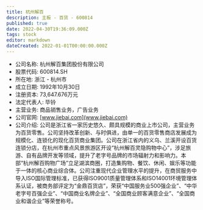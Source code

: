 ```yaml
---
title: 杭州解百
description: 主板 - 百货 - 600814
published: true
date: 2022-04-30T19:36:09.000Z
tags: stock
editor: markdown
dateCreated: 2022-01-01T00:00:00.000Z
---
```


- 公司名称: 杭州解百集团股份有限公司
- 股票代码: 600814.SH
- 所在地: 浙江 - 杭州市
- 成立日期: 1992年10月30日
- 注册资本: 73,647.676万元
- 法定代表人: 毕铃
- 主营业务: 商品销售业务，广告业务
- 公司官网: [www.jiebai.com](www.jiebai.com)
- 公司介绍: 公司是浙江省一家历史悠久、颇具规模的商业上市公司，主营业务为百货零售。公司坚持改革创新、与时俱进，由单一的百货零售商店发展成为规模化、连锁化的现化百货商业集团。公司在浙江省内的义乌、兰溪开设百货连锁分店，在杭州市重点风景旅游区开设“杭州解百灵隐购物中心”，涉足旅游、自有品牌开发等领域，提升了老字号品牌的市场辐射力和影响力。本部“杭州解百购物广场”立足湖滨商圈，打造集购物、餐饮、休闲、娱乐等功能于一体的核心商业综合体。公司注重现代企业管理水平的提升，在商贸服务中导入ISO国际管理标准，已获得ISO9001质量管理体系和ISO14001环境管理体系认证，被商务部评定为“金鼎百货店”，荣获“中国服务业500强企业”、“中华老字号百强企业”、“中国商业名牌企业”、“全国商业顾客满意企业”、“全国商业和谐企业”等荣誉称号。


